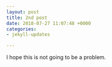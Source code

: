 ```yaml
---
layout: post
title: 2nd post
date: 2018-07-27 11:07:48 +0000
categories:
- jekyll-updates

---
```

I hope this is not going to be a problem.